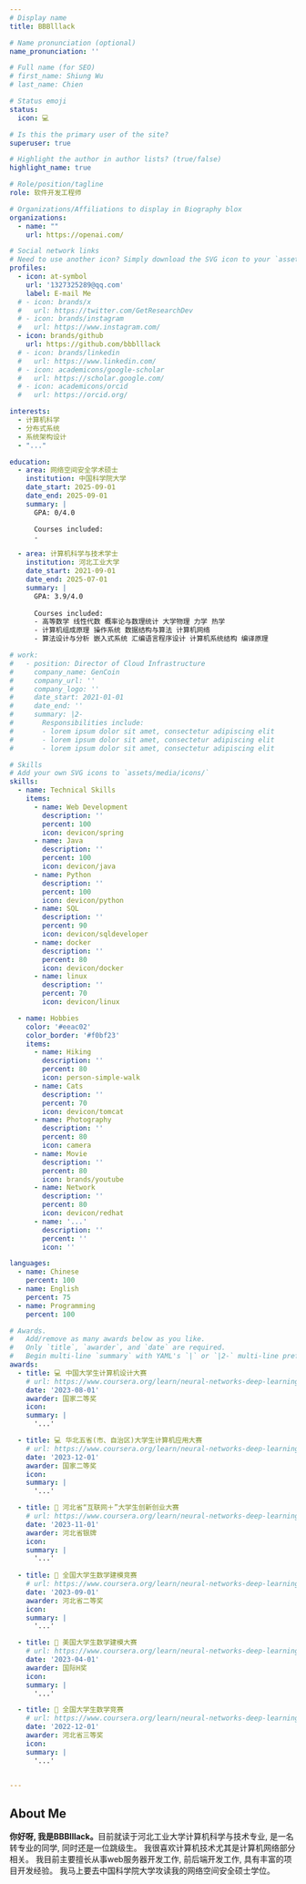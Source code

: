 ```yaml
---
# Display name
title: BBBlllack

# Name pronunciation (optional)
name_pronunciation: ''

# Full name (for SEO)
# first_name: Shiung Wu
# last_name: Chien

# Status emoji
status:
  icon: 💻

# Is this the primary user of the site?
superuser: true

# Highlight the author in author lists? (true/false)
highlight_name: true

# Role/position/tagline
role: 软件开发工程师

# Organizations/Affiliations to display in Biography blox
organizations:
  - name: ""
    url: https://openai.com/

# Social network links
# Need to use another icon? Simply download the SVG icon to your `assets/media/icons/` folder.
profiles:
  - icon: at-symbol
    url: '1327325289@qq.com'
    label: E-mail Me
  # - icon: brands/x
  #   url: https://twitter.com/GetResearchDev
  # - icon: brands/instagram
  #   url: https://www.instagram.com/
  - icon: brands/github
    url: https://github.com/bbblllack
  # - icon: brands/linkedin
  #   url: https://www.linkedin.com/
  # - icon: academicons/google-scholar
  #   url: https://scholar.google.com/
  # - icon: academicons/orcid
  #   url: https://orcid.org/

interests:
  - 计算机科学
  - 分布式系统
  - 系统架构设计
  - "..."

education:
  - area: 网络空间安全学术硕士
    institution: 中国科学院大学
    date_start: 2025-09-01
    date_end: 2025-09-01
    summary: |
      GPA: 0/4.0

      Courses included:
      - 

  - area: 计算机科学与技术学士
    institution: 河北工业大学
    date_start: 2021-09-01
    date_end: 2025-07-01
    summary: |
      GPA: 3.9/4.0
    
      Courses included:
      - 高等数学 线性代数 概率论与数理统计 大学物理 力学 热学
      - 计算机组成原理 操作系统 数据结构与算法 计算机网络
      - 算法设计与分析 嵌入式系统 汇编语言程序设计 计算机系统结构 编译原理 

# work:
#   - position: Director of Cloud Infrastructure
#     company_name: GenCoin
#     company_url: ''
#     company_logo: ''
#     date_start: 2021-01-01
#     date_end: ''
#     summary: |2-
#       Responsibilities include:
#       - lorem ipsum dolor sit amet, consectetur adipiscing elit
#       - lorem ipsum dolor sit amet, consectetur adipiscing elit
#       - lorem ipsum dolor sit amet, consectetur adipiscing elit

# Skills
# Add your own SVG icons to `assets/media/icons/`
skills:
  - name: Technical Skills
    items:
      - name: Web Development
        description: ''
        percent: 100
        icon: devicon/spring
      - name: Java
        description: ''
        percent: 100
        icon: devicon/java
      - name: Python
        description: ''
        percent: 100
        icon: devicon/python
      - name: SQL
        description: ''
        percent: 90
        icon: devicon/sqldeveloper
      - name: docker
        description: ''
        percent: 80
        icon: devicon/docker
      - name: linux
        description: ''
        percent: 70
        icon: devicon/linux

  - name: Hobbies
    color: '#eeac02'
    color_border: '#f0bf23'
    items:
      - name: Hiking
        description: ''
        percent: 80
        icon: person-simple-walk
      - name: Cats
        description: ''
        percent: 70
        icon: devicon/tomcat
      - name: Photography
        description: ''
        percent: 80
        icon: camera
      - name: Movie
        description: ''
        percent: 80
        icon: brands/youtube
      - name: Network
        description: ''
        percent: 80
        icon: devicon/redhat
      - name: '...'
        description: ''
        percent: ''
        icon: ''

languages:
  - name: Chinese
    percent: 100
  - name: English
    percent: 75
  - name: Programming
    percent: 100

# Awards.
#   Add/remove as many awards below as you like.
#   Only `title`, `awarder`, and `date` are required.
#   Begin multi-line `summary` with YAML's `|` or `|2-` multi-line prefix and indent 2 spaces below.
awards:
  - title: 💻 中国大学生计算机设计大赛
    # url: https://www.coursera.org/learn/neural-networks-deep-learning
    date: '2023-08-01'
    awarder: 国家二等奖
    icon: 
    summary: |
      '...'

  - title: 💻 华北五省(市、自治区)大学生计算机应用大赛
    # url: https://www.coursera.org/learn/neural-networks-deep-learning
    date: '2023-12-01'
    awarder: 国家二等奖
    icon: 
    summary: |
      '...'

  - title: 🛜 河北省“互联网＋”大学生创新创业大赛
    # url: https://www.coursera.org/learn/neural-networks-deep-learning
    date: '2023-11-01'
    awarder: 河北省银牌
    icon: 
    summary: |
      '...'
  
  - title: 🧮 全国大学生数学建模竞赛
    # url: https://www.coursera.org/learn/neural-networks-deep-learning
    date: '2023-09-01'
    awarder: 河北省二等奖
    icon: 
    summary: |
      '...'

  - title: 🧮 美国大学生数学建模大赛
    # url: https://www.coursera.org/learn/neural-networks-deep-learning
    date: '2023-04-01'
    awarder: 国际H奖
    icon: 
    summary: |
      '...'

  - title: 🔢 全国大学生数学竞赛
    # url: https://www.coursera.org/learn/neural-networks-deep-learning
    date: '2022-12-01'
    awarder: 河北省三等奖
    icon: 
    summary: |
      '...'


---
```


## About Me

<strong>你好呀, 我是BBBlllack。</strong>目前就读于河北工业大学计算机科学与技术专业, 是一名转专业的同学, 同时还是一位跳级生。
我很喜欢计算机技术尤其是计算机网络部分相关。
我目前主要擅长从事web服务器开发工作, 前后端开发工作, 具有丰富的项目开发经验。
我马上要去中国科学院大学攻读我的网络空间安全硕士学位。
